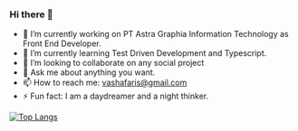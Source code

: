 ### Hi there 👋

- 🔭 I’m currently working on PT Astra Graphia Information Technology as Front End Developer.
- 🌱 I’m currently learning Test Driven Development and Typescript.
- 👯 I’m looking to collaborate on any social project
- 💬 Ask me about anything you want.
- 📫 How to reach me: vashafaris@gmail.com
- ⚡ Fun fact: I am a daydreamer and a night thinker.

[![Top Langs](https://github-readme-stats.vercel.app/api/top-langs/?username=vashafaris)](https://github.com/vashafaris/github-readme-stats)

